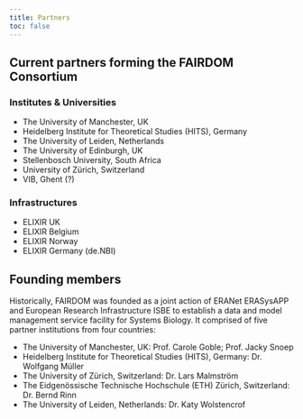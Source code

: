 ```yaml
---
title: Partners
toc: false
---
```


## Current partners forming the FAIRDOM Consortium   

### Institutes & Universities   

* The University of Manchester, UK
* Heidelberg Institute for Theoretical Studies (HITS), Germany 
* The University of Leiden, Netherlands
* The University of Edinburgh, UK
* Stellenbosch University, South Africa
* University of Zürich, Switzerland
* VIB, Ghent (?)
  
### Infrastructures

* ELIXIR UK 
* ELIXIR Belgium
* ELIXIR Norway
* ELIXIR Germany (de.NBI)

## Founding members

Historically, FAIRDOM was founded as a joint action of ERANet ERASysAPP and European Research Infrastructure ISBE to establish a data and model management service facility for Systems Biology. It comprised of five partner institutions from four countries:

* The University of Manchester, UK: Prof. Carole Goble; Prof. Jacky Snoep
* Heidelberg Institute for Theoretical Studies (HITS), Germany: Dr. Wolfgang Müller
* The University of Zürich, Switzerland: Dr. Lars Malmström
* The Eidgenössische Technische Hochschule (ETH) Zürich, Switzerland: Dr. Bernd Rinn
* The University of Leiden, Netherlands: Dr. Katy Wolstencrof
